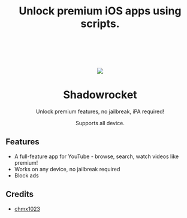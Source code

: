 <h1 align="center">Unlock premium iOS apps using scripts.</h1>
<br/>
<br/>
<br/>
<br/>
<p align="center">
  <img align="center" src='https://lengzziosofficialscript.github.io/Shadow/images/1200x630wa.png'>
</p>
<h1 align="center">Shadowrocket</h1>
<p align="center">Unlock premium features, no jailbreak, iPA required!</p>
<p align="center">Supports all device.</p>

## Features
- A full-feature app for YouTube - browse, search, watch videos like premium!
- Works on any device, no jailbreak required
- Block ads

## Credits
- [chmx1023](https://github.com/chmx1023)
